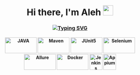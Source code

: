 <h1 align="center">Hi there, I'm Aleh <img src="https://github.com/blackcater/blackcater/raw/main/images/Hi.gif" height="32"/></h1>
<h3 align="center"><a href="https://git.io/typing-svg"><img src="https://readme-typing-svg.herokuapp.com?font=Fira+Code&pause=1000&background=831C0900&random=false&width=435&lines=Automation+QA+from+Belarus+BY" alt="Typing SVG" /></a></h3>

<h4 align="center"><img src="https://github.com/AlehByZh/AlehByZh/assets/161764041/615ac041-76ab-4b74-88c8-9af73c0e4141" alt = "JAVA" width="100" height="50">
<img src="https://github.com/AlehByZh/AlehByZh/assets/161764041/ea0c6164-41aa-4ddb-9ebe-9340e7e6d302" alt = "Maven" width="100" height="50">
<img src="https://github.com/AlehByZh/AlehByZh/assets/161764041/8bf436fb-c216-4c22-af06-73e9fb46fc22" alt = "JUnit5" width="100" height="50">
<img src="https://github.com/AlehByZh/AlehByZh/assets/161764041/e6ad943e-743b-4003-968c-89821a66ece8" alt = "Selenium" width="100" height="50">
<img src="https://github.com/AlehByZh/AlehByZh/assets/161764041/2b96a22e-1cd3-4f0a-bace-103406eff4ad" alt = "Allure" width="100" height="50">
<img src="https://github.com/AlehByZh/AlehByZh/assets/161764041/12f2d483-475a-4376-92b2-b33c1a73002c" alt = "Docker" width="100" height="50">
<img src="https://github.com/AlehByZh/AlehByZh/assets/161764041/89ba882d-34d9-4f32-b92a-a046996e8d92" alt = "Jenkins" width="40" height="50">
<img src="https://github.com/user-attachments/assets/1e2eddc3-8c7a-4f39-bf43-84095705a689" alt = "Appium" width="40" height="50">
</h4>
